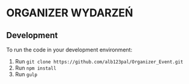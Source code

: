 ORGANIZER WYDARZEŃ
==================

Development
-----------
To run the code in your development environment:

1. Run `git clone https://github.com/alb123pal/Organizer_Event.git`
2. Run `npm install`
3. Run `gulp`
